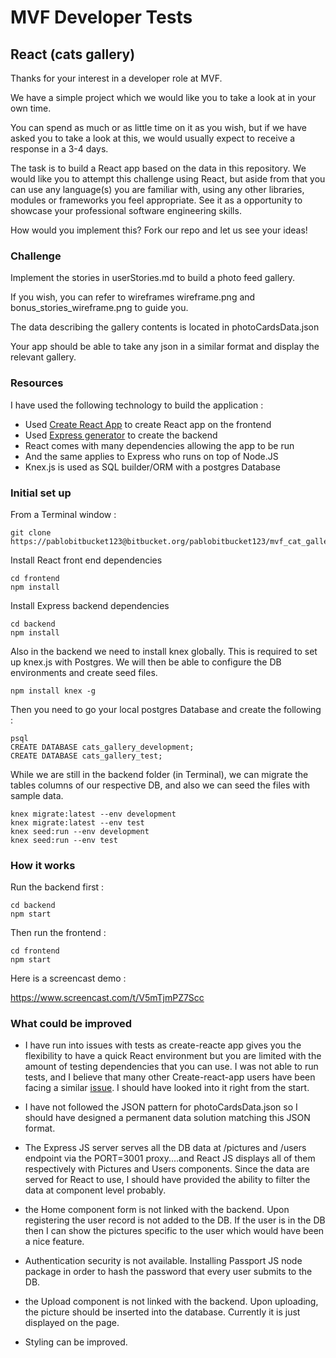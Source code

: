 # MVF Developer Tests
## React (cats gallery)

Thanks for your interest in a developer role at MVF.

We have a simple project which we would like you to take a look at in your own time.

You can spend as much or as little time on it as you wish, but if we have asked you to take a look at this, we would usually expect to receive a response in a 3-4 days.

The task is to build a React app based on the data in this repository. We would like you to attempt this challenge using React, but aside from that you can use any language(s) you are familiar with, using any other libraries, modules or frameworks you feel appropriate. See it as a opportunity to showcase your professional software engineering skills.

How would you implement this? Fork our repo and let us see your ideas!

### Challenge
Implement the stories in userStories.md to build a photo feed gallery.

If you wish, you can refer to wireframes wireframe.png and bonus_stories_wireframe.png to guide you.

The data describing the gallery contents is located in photoCardsData.json

Your app should be able to take any json in a similar format and display the relevant gallery.

### Resources

I have used the following technology to build the application :

- Used [Create React App]( https://github.com/facebook/create-react-app) to create React app on the frontend
- Used [Express generator](https://expressjs.com/en/starter/generator.html) to create the backend
- React comes with many dependencies allowing the app to be run
- And the same applies to Express who runs on top of Node.JS
- Knex.js is used as SQL builder/ORM with a postgres Database


### Initial set up

From a Terminal window : 

```
git clone https://pablobitbucket123@bitbucket.org/pablobitbucket123/mvf_cat_gallery.git

```

Install React front end dependencies

```
cd frontend
npm install
```

Install Express backend dependencies

```
cd backend
npm install
```

Also in the backend we need to install knex globally. This is required to set up knex.js with Postgres. We will then be able to configure the DB environments and create seed files.

```
npm install knex -g
```

Then you need to go your local postgres Database and create the following  :

```
psql
CREATE DATABASE cats_gallery_development;
CREATE DATABASE cats_gallery_test;
```

While we are still in the backend folder (in Terminal), we can migrate the tables columns of our respective DB, and also we can seed the files with sample data.

```
knex migrate:latest --env development
knex migrate:latest --env test
knex seed:run --env development
knex seed:run --env test
```


### How it works

Run the backend first :

```
cd backend
npm start
```

Then run the frontend :

```
cd frontend
npm start
```

Here is a screencast demo :

https://www.screencast.com/t/V5mTjmPZ7Scc


### What could be improved

- I have run into issues with tests as create-reacte app gives you the flexibility to have a quick React environment but you are limited with the amount of testing dependencies that you can use. I was not able to run tests, and I believe that many other Create-react-app users have been facing a similar [issue](https://github.com/facebook/jest/issues/4419). I should have looked into it right from the start.

- I have not followed the JSON pattern for photoCardsData.json so I should have designed a permanent data solution matching this JSON format.

- The Express JS server serves all the DB data at /pictures and /users endpoint via the PORT=3001 proxy....and React JS displays all of them respectively with Pictures and Users components. Since the data are served for React to use, I should have provided the ability to filter the data at component level probably.

- the Home component form is not linked with the backend. Upon registering the user record is not added to the DB. If the user is in the DB then I can show the pictures specific to the user which would have been a nice feature.

- Authentication security is not available. Installing Passport JS node package in order to hash the password that every user submits to the DB.

- the Upload component is not linked with the backend. Upon uploading, the picture should be inserted into the database. Currently it is just displayed on the page.

- Styling can be improved.

